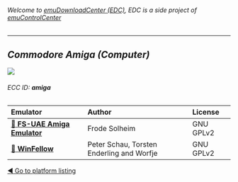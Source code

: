 ###### Welcome to [emuDownloadCenter (EDC)](https://github.com/PhoenixInteractiveNL/emuDownloadCenter/wiki/), EDC is a side project of [emuControlCenter](https://github.com/PhoenixInteractiveNL/emuControlCenter/wiki/)
***
## _Commodore Amiga (Computer)_
![](https://raw.githubusercontent.com/wiki/PhoenixInteractiveNL/emuDownloadCenter/images_platform/ecc_amiga_teaser.png)
###### ECC ID: **amiga**

| Emulator   | Author      | License     |
|:-----------|:------------|:------------|
| [:file_folder: **FS-UAE Amiga Emulator**](https://github.com/PhoenixInteractiveNL/emuDownloadCenter/wiki/Emulator-fsuae#menu) | Frode Solheim | GNU GPLv2 |
| [:file_folder: **WinFellow**](https://github.com/PhoenixInteractiveNL/emuDownloadCenter/wiki/Emulator-winfellow#menu) | Peter Schau, Torsten Enderling and Worfje | GNU GPLv2 |

[:arrow_backward: Go to platform listing](https://github.com/PhoenixInteractiveNL/emuDownloadCenter/wiki/EDC-Platform-List)
